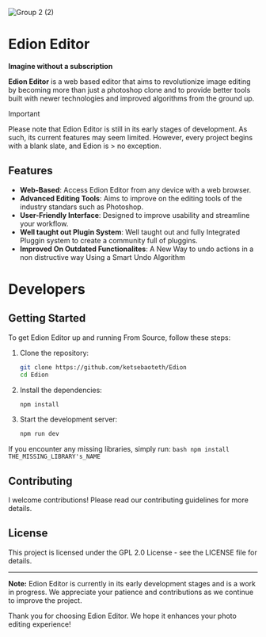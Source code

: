 
![Group 2 (2)](https://github.com/user-attachments/assets/c03bc0da-c5b5-4af8-825a-10cd8920a109)

# Edion Editor
**Imagine without a subscription**

**Edion Editor** is a web based editor that aims to revolutionize image editing by becoming more than just a photoshop clone and to provide better tools built with newer technologies and improved algorithms from the ground up.

> [!IMPORTANT]
> Please note that Edion Editor is still in its early stages of development. As such, its current features may seem limited. However, every project begins with a blank slate, and Edion is > no exception.

## Features
- **Web-Based**: Access Edion Editor from any device with a web browser.
- **Advanced Editing Tools**: Aims to improve on the editing tools of the industry standars such as Photoshop.
- **User-Friendly Interface**: Designed to improve usability and streamline your workflow.
- **Well taught out Plugin System**: Well taught out and fully Integrated Pluggin system to create a community full of pluggins.
- **Improved On Outdated Functionalites**: A New Way to undo actions in a non distructive way Using a Smart Undo Algorithm

# Developers

## Getting Started
To get Edion Editor up and running From Source, follow these steps:

1. Clone the repository:
    ```bash
    git clone https://github.com/ketsebaoteth/Edion
    cd Edion
    ```

2. Install the dependencies:
    ```bash
    npm install
    ```

3. Start the development server:
    ```bash
    npm run dev
    ```

If you encounter any missing libraries, simply run:
    ```bash
    npm install THE_MISSING_LIBRARY's_NAME
    ```

## Contributing

I welcome contributions! Please read our contributing guidelines for more details.

## License

This project is licensed under the GPL 2.0 License - see the LICENSE file for details.

---

**Note:** Edion Editor is currently in its early development stages and is a work in progress. We appreciate your patience and contributions as we continue to improve the project.

Thank you for choosing Edion Editor. We hope it enhances your photo editing experience!
